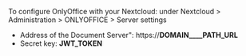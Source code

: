To configure OnlyOffice with your Nextcloud:
under Nextcloud > Administration > ONLYOFFICE > Server settings

- Address of the Document Server": https://__DOMAIN____PATH_URL__
- Secret key: __JWT_TOKEN__
